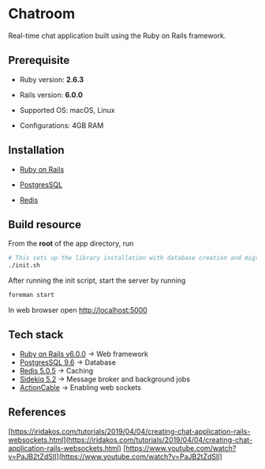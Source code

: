  # Chatroom

Real-time chat application built using the Ruby on Rails framework.

## Prerequisite

* Ruby version: **2.6.3**

* Rails version: **6.0.0**

* Supported OS: macOS, Linux

* Configurations: 4GB RAM

## Installation

+ [Ruby on Rails](https://guides.rubyonrails.org/v6.0/getting_started.html)

+ [PostgresSQL](https://www.postgresql.org/docs/9.3/tutorial-install.html)

+ [Redis](https://redis.io/topics/quickstart)

## Build resource

From the **root** of the app directory, run
```bash
# This sets up the library installation with database creation and migration
./init.sh
```

After running the init script, start the server by running

```bash
foreman start
```

In web browser open [http://localhost:5000]()

## Tech stack

- [Ruby on Rails v6.0.0]() -> Web framework
- [PostgresSQL 9.6]() ->  Database
- [Redis 5.0.5]() -> Caching
- [Sidekiq 5.2]() -> Message broker and background jobs
- [ActionCable]() -> Enabling web sockets

## References

[https://iridakos.com/tutorials/2019/04/04/creating-chat-application-rails-websockets.html](https://iridakos.com/tutorials/2019/04/04/creating-chat-application-rails-websockets.html)
[https://www.youtube.com/watch?v=PaJB2tZdSII](https://www.youtube.com/watch?v=PaJB2tZdSII)